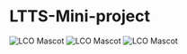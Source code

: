 # LTTS-Mini-project
![LCO Mascot](https://www.code-inspector.com/project/25134/score/svg)
![LCO Mascot](https://www.code-inspector.com/project/25134/status/svg)
![LCO Mascot]([![Valgrind](https://github.com/OntepuVani/LTTS-Mini-project/actions/workflows/Valgrind.yml/badge.svg)](https://github.com/OntepuVani/LTTS-Mini-project/actions/workflows/Valgrind.yml))
